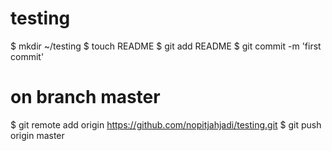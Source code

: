 testing
=======
$ mkdir ~/testing
$ touch README
$ git add README
$ git commit -m 'first commit'
# on branch master
$ git remote add origin https://github.com/nopitjahjadi/testing.git
$ git push origin master
